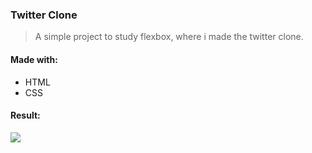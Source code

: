 ### Twitter Clone

> A simple project to study flexbox, where i made the twitter clone.

#### Made with:
 - HTML
 - CSS

#### Result:

![](images/flex2.gif)